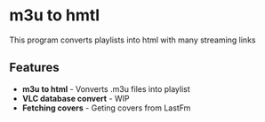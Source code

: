 # m3u to hmtl
This program converts playlists into html with many streaming links

## Features

-  **m3u to html** - Vonverts .m3u files into playlist
-  **VLC database convert** - WIP
-  **Fetching covers** - Geting covers from LastFm
